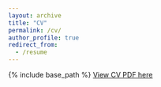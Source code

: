 ```yaml
---
layout: archive
title: "CV"
permalink: /cv/
author_profile: true
redirect_from:
  - /resume
---
```


{% include base_path %}
[View CV PDF here](https://acrobat.adobe.com/link/track?uri=urn:aaid:scds:US:b70b87cd-29ce-3525-9681-7c95095f5404)